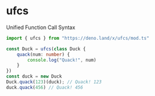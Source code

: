 # ufcs
Unified Function Call Syntax

```ts
import { ufcs } from "https://deno.land/x/ufcs/mod.ts"

const Duck = ufcs(class Duck {
    quack(num: number) {
        console.log("Quack!", num)
    }
})
const duck = new Duck
Duck.quack(123)(duck); // Quack! 123
duck.quack(456) // Quack! 456
```